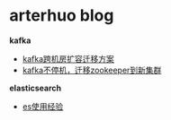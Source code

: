 # arterhuo blog
**kafka**
  - [kafka跨机房扩容迁移方案](https://github.com/arterhuo/blog/issues/2)
  - [kafka不停机，迁移zookeeper到新集群](https://github.com/arterhuo/blog/issues/3)

**elasticsearch**
  - [es使用经验](https://github.com/arterhuo/blog/issues/1)

